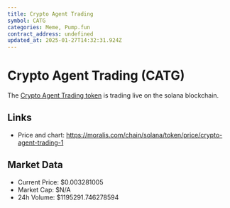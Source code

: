 ```yaml
---
title: Crypto Agent Trading
symbol: CATG
categories: Meme, Pump.fun
contract_address: undefined
updated_at: 2025-01-27T14:32:31.924Z
---
```


# Crypto Agent Trading (CATG)
The [Crypto Agent Trading token](https://moralis.com/chain/solana/token/price/crypto-agent-trading-1) is trading live on the solana blockchain.

## Links
- Price and chart: https://moralis.com/chain/solana/token/price/crypto-agent-trading-1

## Market Data
- Current Price: $0.003281005
- Market Cap: $N/A
- 24h Volume: $1195291.746278594
